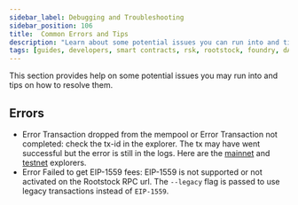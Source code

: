 ```yaml
---
sidebar_label: Debugging and Troubleshooting
sidebar_position: 106
title:  Common Errors and Tips
description: "Learn about some potential issues you can run into and tips on how to resolve them."
tags: [guides, developers, smart contracts, rsk, rootstock, foundry, dApps, ethers]
---
```


This section provides help on some potential issues you may run into and tips on how to resolve them. 

## Errors
- Error Transaction dropped from the mempool or Error Transaction not completed: check the tx-id in the explorer. The tx may have went successful but the error is still in the logs. Here are the [mainnet](https://explorer.rootstock.io/) and [testnet](https://explorer.testnet.rootstock.io/) explorers.
- Error Failed to get EIP-1559 fees: EIP-1559 is not supported or not activated on the Rootstock RPC url. The `--legacy` flag is passed to use legacy transactions instead of `EIP-1559`.